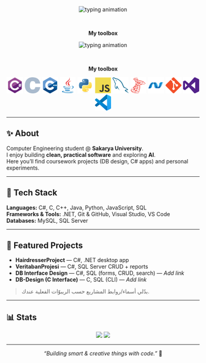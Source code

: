 <!-- Animated typing header — light pink -->
<p align="center">
  <img src="https://readme-typing-svg.demolab.com?font=Fira+Code&weight=700&size=32&duration=1800&pause=800&center=true&vCenter=true&repeat=true&width=1000&background=00000000&color=FFC0CB&lines=C%23+•+C%2B%2B+•+Java+•+Python+•+JavaScript+•+SQL" alt="typing animation"/>
</p>

<br/>

<p align="center"><b>My toolbox</b></p>

<p align="center">
  <img src="https://readme-typing-svg.demolab.com?font=Fira+Code&weight=700&size=32&duration=1800&pause=800&center=true&vCenter=true&repeat=true&width=1000&background=00000000&color=FFC0CB&lines=AI+%7C+Databases+%7C+.NET+Desktop;C%23+•+C%2B%2B+•+Java+•+Python+•+JavaScript+•+SQL" alt="typing animation"/>
</p>

<br/>

<p align="center"><b>My toolbox</b></p>
<p align="center">
  <img src="https://raw.githubusercontent.com/devicons/devicon/master/icons/csharp/csharp-original.svg" height="42" alt="C#" />
  <img src="https://raw.githubusercontent.com/devicons/devicon/master/icons/c/c-original.svg" height="42" alt="C" />
  <img src="https://raw.githubusercontent.com/devicons/devicon/master/icons/cplusplus/cplusplus-original.svg" height="42" alt="C++" />
  <img src="https://raw.githubusercontent.com/devicons/devicon/master/icons/java/java-original.svg" height="42" alt="Java" />
  <img src="https://raw.githubusercontent.com/devicons/devicon/master/icons/python/python-original.svg" height="42" alt="Python" />
  <img src="https://raw.githubusercontent.com/devicons/devicon/master/icons/javascript/javascript-original.svg" height="42" alt="JavaScript" />
  <img src="https://raw.githubusercontent.com/devicons/devicon/master/icons/mysql/mysql-original.svg" height="42" alt="MySQL" />
  <img src="https://raw.githubusercontent.com/devicons/devicon/master/icons/microsoftsqlserver/microsoftsqlserver-plain.svg" height="42" alt="SQL Server" />
  <img src="https://raw.githubusercontent.com/devicons/devicon/master/icons/dot-net/dot-net-original.svg" height="42" alt=".NET" />
  <img src="https://raw.githubusercontent.com/devicons/devicon/master/icons/git/git-original.svg" height="42" alt="Git" />
  <img src="https://raw.githubusercontent.com/devicons/devicon/master/icons/visualstudio/visualstudio-plain.svg" height="42" alt="Visual Studio" />
  <img src="https://raw.githubusercontent.com/devicons/devicon/master/icons/vscode/vscode-original.svg" height="42" alt="VS Code" />
</p>

---

## ✨ About
Computer Engineering student @ **Sakarya University**.  
I enjoy building **clean, practical software** and exploring **AI**.  
Here you’ll find coursework projects (DB design, C# apps) and personal experiments.

---

## 🧰 Tech Stack
**Languages:** C#, C, C++, Java, Python, JavaScript, SQL  
**Frameworks & Tools:** .NET, Git & GitHub, Visual Studio, VS Code  
**Databases:** MySQL, SQL Server

---

## 📌 Featured Projects
- **HairdresserProject** — C#, .NET desktop app  
- **VeritabanProjesi** — C#, SQL Server CRUD + reports  
- **DB Interface Design** — C#, SQL (forms, CRUD, search) — _Add link_  
- **DB-Design (C Interface)** — C, SQL (CLI) — _Add link_

> بدّلي أسماء/روابط المشاريع حسب الريبوّات الفعلية عندك.

---

## 📊 Stats
<p align="center">
  <img src="https://github-readme-stats.vercel.app/api?username=httpLubana&show_icons=true&theme=rose_pine" height="150" />
  <img src="https://github-readme-stats.vercel.app/api/top-langs/?username=httpLubana&layout=compact&theme=rose_pine" height="150" />
</p>

---

<p align="center"><i>“Building smart & creative things with code.”</i> 🌸</p>
